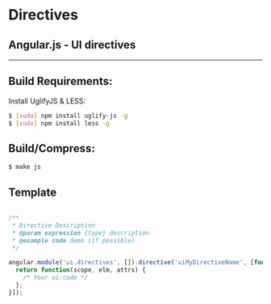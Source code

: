 
# Directives

## Angular.js - UI directives

***

## Build Requirements:

Install UglifyJS & LESS:

```bash
$ [sudo] npm install uglify-js -g
$ [sudo] npm install less -g
```

## Build/Compress:

```bash
$ make js
```

## Template

```javascript

/**
 * Directive Description
 * @param expression {type} description
 * @example code demo (if possible)
 */

angular.module('ui.directives', []).directive('uiMyDirectiveName', [function() {
  return function(scope, elm, attrs) {
    /* Your ui:code */
  };
}]);

```
